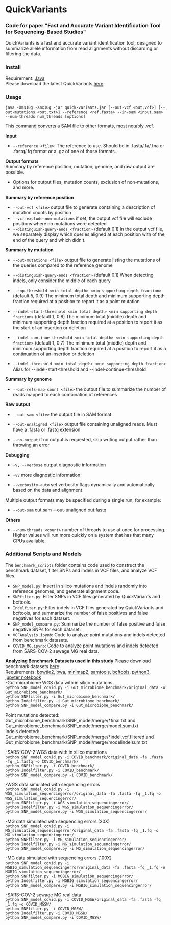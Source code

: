 # QuickVariants

### Code for paper "Fast and Accurate Variant Identification Tool for Sequencing-Based Studies"

QuickVariants is a fast and accurate variant identification tool, designed to summarize allele information from read alignments without discarding or filtering the data.

### Install
Requirement: [Java](https://www.java.com/en/download/help/download_options.html) \
Please download the latest QuickVariants [here](https://github.com/caozhichongchong/QuickVariants/releases)

### Usage

```
java -Xms10g -Xmx10g -jar quick-variants.jar [--out-vcf <out.vcf>] [--out-mutations <out.txt>] --reference <ref.fasta> --in-sam <input.sam> --num-threads num_threads [options]
```

This command converts a SAM file to other formats, most notably .vcf.

**Input**
- `--reference <file>`: The reference to use. Should be in .fasta/.fa/.fna or .fastq/.fq format or a .gz of one of those formats.

**Output formats**\
Summary by reference position, mutation, genome, and raw output are possible.
- Options for output files, mutation counts, exclusion of non-mutations, and more.

**Summary by reference position**

- `--out-vcf <file>` output file to generate containing a description of mutation counts by position
- `--vcf-exclude-non-mutations` if set, the output vcf file will exclude positions where no mutations were detected
- `--distinguish-query-ends <fraction>` (default 0.1) In the output vcf file, we separately display which queries aligned at each position with <fraction> of the end of the query and which didn't.

**Summary by mutation**

- `--out-mutations <file>` output file to generate listing the mutations of the queries compared to the reference genome

- `--distinguish-query-ends <fraction>` (default 0.1) When detecting indels, only consider the middle <fraction> of each query

- `--snp-threshold <min total depth> <min supporting depth fraction>` (default 5, 0.9)
    The minimum total depth and minimum supporting depth fraction required at a position to report it as a point mutation

- `--indel-start-threshold <min total depth> <min supporting depth fraction>` (default 1, 0.8)
    The minimum total (middle) depth and minimum supporting depth fraction required at a position to report it as the start of an insertion or deletion

- `--indel-continue-threshold <min total depth> <min supporting depth fraction>` (default 1, 0.7)
    The minimum total (middle) depth and minimum supporting depth fraction required at a position to report it as a continuation of an insertion or deletion
- `--indel-threshold <min total depth> <min supporting depth fraction>`
    Alias for --indel-start-threshold <min total depth> <min supporting depth frequency> and --indel-continue-threshold <min total depth> <min supporting depth frequency>

**Summary by genome**

- `--out-refs-map-count <file>` the output file to summarize the number of reads mapped to each combination of references

**Raw output**

- `--out-sam <file>` the output file in SAM format

- `--out-unaligned <file>` output file containing unaligned reads. Must have a .fasta or .fastq extension

- `--no-output` if no output is requested, skip writing output rather than throwing an error

**Debugging**

- `-v, --verbose` output diagnostic information

- `-vv` more diagnostic information

- `--verbosity-auto` set verbosity flags dynamically and automatically based on the data and alignment

Multiple output formats may be specified during a single run; for example:

- `--out-sam` out.sam --out-unaligned out.fastq

**Others**

- `--num-threads <count>` number of threads to use at once for processing. Higher values will run more quickly on a system that has that many CPUs available.

### Additional Scripts and Models
The `benchmark_scripts` folder contains code used to construct the benchmark dataset, filter SNPs and indels in VCF files, and analyze VCF files.

- `SNP_model.py`: Insert in silico mutations and indels randomly into reference genomes, and generate alignment code.
- `SNPfilter.py`: Filter SNPs in VCF files generated by QuickVariants and bcftools.
- `Indelfiter.py`: Filter indels in VCF files generated by QuickVariants and bcftools, and summarize the number of false positives and false negatives for each dataset.
- `SNP_model_compare.py`: Summarize the number of false positive and false negative SNPs for each dataset.
- `VCFAnalysis.ipynb`: Code to analyze point mutations and indels detected from benchmark datasets.
- `COVID_MG.ipynb`: Code to analyze point mutations and indels detected from SARS-COV-2 sewage MG real data.

**Analyzing Benchmark Datasets used in this study**
Please download benchmark datasets [here](https://doi.org/10.6084/m9.figshare.25437217)\
Requirements: [bowtie2](https://anaconda.org/bioconda/bowtie2), [bwa](https://anaconda.org/bioconda/bwa), [minimap2](https://anaconda.org/bioconda/minimap2), 
[samtools](https://www.htslib.org/download/), [bcftools](https://samtools.github.io/bcftools/howtos/install.html), [python3](https://conda.io/projects/conda/en/latest/user-guide/tasks/manage-python.html), [jupyter notebook](https://jupyter.org/install)\
-Gut microbiome WGS data with in silico mutations\
`python SNP_model_covid.py -i Gut_microbiome_benchmark/original_data -o Gut_microbiome_benchmark/`\
`python SNPfilter.py -i Gut_microbiome_benchmark/`\
`python Indelfilter.py -i Gut_microbiome_benchmark/`\
`python SNP_model_compare.py -i Gut_microbiome_benchmark/`

Point mutations detected: Gut_microbiome_benchmark/SNP_model/merge/*final.txt and Gut_microbiome_benchmark/SNP_model/merge/model.sum.txt\
Indels detected: Gut_microbiome_benchmark/SNP_model/merge/*indel.vcf.filtered and Gut_microbiome_benchmark/SNP_model/merge/modelindelsum.txt

-SARS-COV-2 WGS data with in silico mutations\
`python SNP_model_covid.py -i COVID_benchmark/original_data -fa .fasta -fq _1.fastq -o COVID_benchmark/`\
`python SNPfilter.py -i COVID_benchmark/`\
`python Indelfilter.py -i COVID_benchmark/`\
`python SNP_model_compare.py -i COVID_benchmark/`

-WGS data simulated with sequencing errors\
`python SNP_model_covid.py -i WGS_simulation_sequencingerror/original_data -fa .fasta -fq _1.fq -o WGS_simulation_sequencingerror/`\
`python SNPfilter.py -i WGS_simulation_sequencingerror/`\
`python Indelfilter.py -i WGS_simulation_sequencingerror/`\
`python SNP_model_compare.py -i WGS_simulation_sequencingerror/`

-MG data simulated with sequencing errors (20X)\
`python SNP_model_covid.py -i MG_simulation_sequencingerror/original_data -fa .fasta -fq _1.fq -o MG_simulation_sequencingerror/`\
`python SNPfilter.py -i MG_simulation_sequencingerror/`\
`python Indelfilter.py -i MG_simulation_sequencingerror/`\
`python SNP_model_compare.py -i MG_simulation_sequencingerror/`

-MG data simulated with sequencing errors (100X)\
`python SNP_model_covid.py -i MGBIG_simulation_sequencingerror/original_data -fa .fasta -fq _1.fq -o MGBIG_simulation_sequencingerror/`\
`python SNPfilter.py -i MGBIG_simulation_sequencingerror/`\
`python Indelfilter.py -i MGBIG_simulation_sequencingerror/`\
`python SNP_model_compare.py -i MGBIG_simulation_sequencingerror/`

-SARS-COV-2 sewage MG real data\
`python SNP_model_covid.py -i COVID_MGSW/original_data -fa .fasta -fq _1.fq -o COVID_MGSW/`\
`python SNPfilter.py -i COVID_MGSW/`\
`python Indelfilter.py -i COVID_MGSW/`\
`python SNP_model_compare.py -i COVID_MGSW/`
